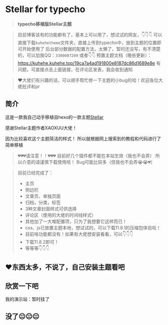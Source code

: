 # Stellar for typecho 
> **typecho移植版Stellar主题**

> 目前博客该有的功能都有了，基本上可以用了，想试试的网友，👇👇👇
> 可以直接下载`kuhehetheme`文件夹，直接上传到typecho中，放到主题的位置即可开始使用了
> 后台部分数据的配置方法，太懒了，暂时还没写，有不清楚的，可以加我QQ：`3380007289` 或者👇👇
> 预置主题文档（晚些更新）：https://kuhehe.kuhehe.top/19ca7a4ad191800e8187dc86d1689e8e
> 有问题，可直接点击上面链接，在评论区发表，我会收到通知

> ❤️大佬们有兴趣的话，可以顺手帮忙修一下主题的小bug的哈！欢迎各位大佬批评和pr

## 简介

这是一款我自己动手移植自hexo的一款主题[Stellar](https://xaoxuu.com/wiki/stellar/)

感谢Stellar主题作者XAOXUU大佬！

因为比较喜欢这个主题简洁的样式！
所以就根据网上搜索到的教程和代码进行了简单移植

> 💔💔💔请注意！！💔💔💔
> 目前好几个插件都不能在本站生效（我也不会弄）
> 所以介意的请谨慎下载使用哈！
> Bug可能比较多（但我也不会弄😭😭💔）

> 目前已经完成了：
> + 主页
> + 侧边栏
> + 文章页、单独页面
> + 归档，分类，标签
> + 3种文章封面样式可供选择
> + 评论区（使用的大佬的时间线样式）
> + 其他加了一大堆配置项，只为了我想要它这样而已！
> + css、js已放置主题本地，想试试的，可以下载11.8.1的压缩包体验哈！
> + 目前啥功能都没有！如果有大佬想安装看看，可以👇👇👇
> + 下载11.8.2即可！
> + 等等等👇👇👇

## ❤️东西太多，不说了，自己安装主题看吧

## 欣赏一下吧

我的演示站：暂时挂了

## 没了😐😐😐
